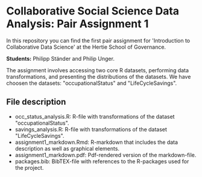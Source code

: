 # Collaborative Social Science Data Analysis: Pair Assignment 1
In this repository you can find the first pair assignment for 'Introduction to Collaborative Data Science' at the Hertie School of Governance.

**Students:** Philipp Ständer and Philip Unger. 

The assignment involves accessing two core R datasets, performing data transformations, and presenting the distributions of the datasets. We have choosen the datasets: "occupationalStatus" and "LifeCycleSavings". 

## File description
- occ_status_analysis.R: R-file with transformations of the dataset "occupationalStatus". 
- savings_analysis.R: R-file with transformations of the dataset "LifeCycleSavings". 
- assignment1_markdown.Rmd: R-markdown that includes the data description as well as graphical elements. 
- assignment1_markdown.pdf: Pdf-rendered version of the markdown-file. 
- packages.bib: BibTEX-file with references to the R-packages used for the project. 
